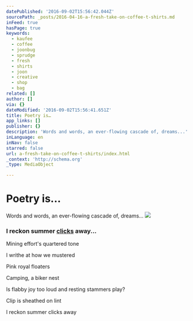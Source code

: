 ```yaml
---
datePublished: '2016-09-02T15:56:42.044Z'
sourcePath: _posts/2016-04-16-a-fresh-take-on-coffee-t-shirts.md
inFeed: true
hasPage: true
keywords:
  - kaufee
  - coffee
  - joonbug
  - sprudge
  - fresh
  - shirts
  - joon
  - creative
  - shop
  - bag
related: []
author: []
via: {}
dateModified: '2016-09-02T15:56:41.651Z'
title: Poetry is…
app_links: []
publisher: {}
description: 'Words and words, an ever-flowing cascade of, dreams...'
inLanguage: en
inNav: false
starred: false
url: a-fresh-take-on-coffee-t-shirts/index.html
_context: 'http://schema.org'
_type: MediaObject

---
```

# Poetry is...

Words and words, an ever-flowing cascade of, dreams...
![](https://the-grid-user-content.s3-us-west-2.amazonaws.com/c9420e63-1641-4fcb-803c-448c8a9653b2.jpg)

> 

### I reckon summer [clicks][0] away... 

Mining effort's quartered tone

I writhe at how we mustered

Pink royal floaters

Camping, a biker nest

Is flabby joy too loud and resting stammers play?

Clip is sheathed on lint

I reckon summer clicks away

> 



[0]: https://www.facebook.com/notes/matthew-the-oxx/i-reckon-summer-clicks-away/666775473417748